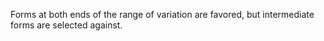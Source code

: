 Forms at both ends of the range of variation are favored, but intermediate forms are selected against.